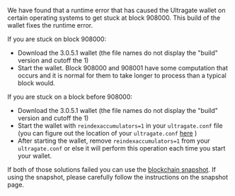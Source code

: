 We have found that a runtime error that has caused the Ultragate wallet on certain operating systems to get stuck at block 908000. This build of the wallet fixes the runtime error.

If you are stuck on block 908000:
- Download the 3.0.5.1 wallet (the file names do not display the "build" version and cutoff the 1)
- Start the wallet. Block 908000 and 908001 have some computation that occurs and it is normal for them to take longer to process than a typical block would.

If you are stuck on a block before 908000:
- Download the 3.0.5.1 wallet (the file names do not display the "build" version and cutoff the 1)
- Start the wallet with `reindexaccumulators=1` in your `ultragate.conf` file (you can figure out the location of your `ultragate.conf` [here](https://ultragate.freshdesk.com/support/solutions/articles/30000004664-where-are-my-wallet-dat-blockchain-and-configuration-conf-files-located-) )
- After starting the wallet, remove `reindexaccumulators=1` from your `ultragate.conf` or else it will perform this operation each time you start your wallet.

If both of those solutions failed you can use the [blockchain snapshot](http://178.254.23.111/~pub/Ultragate/Daily-Snapshots-Html/Ultragate-Daily-Snapshots.html). If using the snapshot, please carefully follow the instructions on the snapshot page.